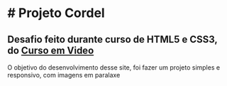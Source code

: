 # # Projeto Cordel
## Desafio feito durante curso de HTML5 e CSS3, do [Curso em Video](https://www.cursoemvideo.com/) 
O objetivo do desenvolvimento desse site, foi fazer um projeto simples e responsivo, com imagens em paralaxe
